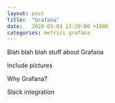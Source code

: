 ```yaml
---
layout: post
title:  "Grafana"
date:   2020-03-03 12:29:00 +1000
categories: metrics grafana 
---
```

Blah blah blah stuff about Grafana

Include pictures

Why Grafana?

Slack integration


